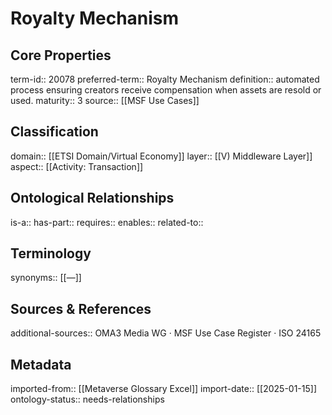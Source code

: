 # Royalty Mechanism

## Core Properties
term-id:: 20078
preferred-term:: Royalty Mechanism
definition:: automated process ensuring creators receive compensation when assets are resold or used.
maturity:: 3
source:: [[MSF Use Cases]]

## Classification
domain:: [[ETSI Domain/Virtual Economy]]
layer:: [[V) Middleware Layer]]
aspect:: [[Activity: Transaction]]

## Ontological Relationships
is-a:: 
has-part:: 
requires:: 
enables:: 
related-to:: 

## Terminology
synonyms:: [[—]]

## Sources & References
additional-sources:: OMA3 Media WG · MSF Use Case Register · ISO 24165

## Metadata
imported-from:: [[Metaverse Glossary Excel]]
import-date:: [[2025-01-15]]
ontology-status:: needs-relationships